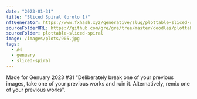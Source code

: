```yaml
---
date: "2023-01-31"
title: "Sliced Spiral (proto 1)"
nftGenerator: https://www.fxhash.xyz/generative/slug/plottable-sliced-spiral
sourceFolderURL: https://github.com/gre/gre/tree/master/doodles/plottable-sliced-spiral
sourceFolder: plottable-sliced-spiral
image: /images/plots/905.jpg
tags:
  - A4
  - genuary
  - sliced-spiral
---
```


Made for Genuary 2023 #31 "Deliberately break one of your previous images, take one of your previous works and ruin it. Alternatively, remix one of your previous works".
